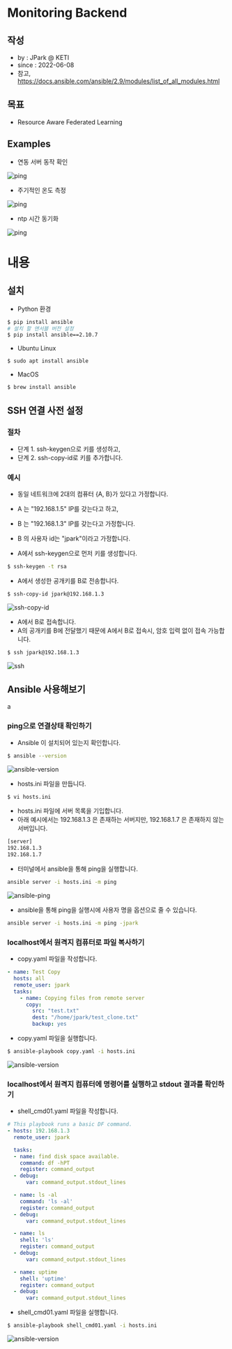 # Monitoring Backend

## 작성

- by : JPark @ KETI
- since : 2022-06-08
- 참고, https://docs.ansible.com/ansible/2.9/modules/list_of_all_modules.html


## 목표

- Resource Aware Federated Learning

## Examples

- 연동 서버 동작 확인

![ping](img4doc/ansible-ping2.png)


- 주기적인 온도 측정

![ping](img4doc/ansible-get_temperature.png)


- ntp 시간 동기화

![ping](img4doc/ansible-ntp_sync.png)

















# 내용

## 설치

- Python 환경
```bash
$ pip install ansible
# 설치 할 앤서블 버전 설정
$ pip install ansible==2.10.7
```

- Ubuntu Linux
```bash
$ sudo apt install ansible
```

- MacOS
```bash
$ brew install ansible
```

## SSH 연결 사전 설정

### 절차

- 단계 1. ssh-keygen으로 키를 생성하고,
- 단계 2. ssh-copy-id로 키를 추가합니다.

### 예시

- 동일 네트워크에 2대의 컴퓨터 {A, B}가 있다고 가정합니다.
- A 는 "192.168.1.5" IP를 갖는다고 하고,
- B 는 "192.168.1.3" IP를 갖는다고 가정합니다.
- B 의 사용자 id는 "jpark"이라고 가정합니다.

- A에서 ssh-keygen으로 먼저 키를 생성합니다.
```bash
$ ssh-keygen -t rsa
```

- A에서 생성한 공개키를 B로 전송합니다.
```bash
$ ssh-copy-id jpark@192.168.1.3
```
![ssh-copy-id](img4doc/ssh-copy-id.png)

- A에서 B로 접속합니다.
- A의 공개키를 B에 전달했기 때문에 A에서 B로 접속시, 암호 입력 없이 접속 가능합니다.

```bash
$ ssh jpark@192.168.1.3
```
![ssh](img4doc/ssh-connection.png)


## Ansible 사용해보기
a
### ping으로 연결상태 확인하기

- Ansible 이 설치되어 있는지 확인합니다.

```bash
$ ansible --version
```
![ansible-version](img4doc/ansible-version.png)


- hosts.ini 파일을 만듭니다.

```bash
$ vi hosts.ini
```

- hosts.ini 파일에 서버 목록을 기입합니다.
- 아래 예시에서는 192.168.1.3 은 존재하는 서버지만, 192.168.1.7 은 존재하지 않는 서버입니다.

```bash
[server]
192.168.1.3
192.168.1.7
```

- 터미널에서 ansible을 통해 ping을 실행합니다.

```bash
ansible server -i hosts.ini -m ping
```

![ansible-ping](img4doc/ansible-ping.png)


- ansible을 통해 ping을 실행시에 사용자 명을 옵션으로 줄 수 있습니다.

```bash
ansible server -i hosts.ini -m ping -jpark
```


### localhost에서 원격지 컴퓨터로 파일 복사하기 


- copy.yaml 파일을 작성합니다.

```yaml
- name: Test Copy
  hosts: all
  remote_user: jpark
  tasks:
    - name: Copying files from remote server
      copy:
        src: "test.txt"
        dest: "/home/jpark/test_clone.txt"
        backup: yes
```

- copy.yaml 파일을 실행합니다.


```bash
$ ansible-playbook copy.yaml -i hosts.ini
```

![ansible-version](img4doc/ansible-copy.png)




### localhost에서 원격지 컴퓨터에 명령어를 실행하고 stdout 결과를 확인하기 


- shell_cmd01.yaml 파일을 작성합니다.

```yaml
# This playbook runs a basic DF command.
- hosts: 192.168.1.3
  remote_user: jpark

  tasks:
  - name: find disk space available.
    command: df -hPT
    register: command_output
  - debug:
      var: command_output.stdout_lines

  - name: ls -al
    command: 'ls -al'
    register: command_output
  - debug:
      var: command_output.stdout_lines

  - name: ls
    shell: 'ls'
    register: command_output
  - debug:
      var: command_output.stdout_lines

  - name: uptime
    shell: 'uptime'
    register: command_output
  - debug:
      var: command_output.stdout_lines
```

- shell_cmd01.yaml 파일을 실행합니다.


```bash
$ ansible-playbook shell_cmd01.yaml -i hosts.ini
```

![ansible-version](img4doc/ansible-shell-cmd.png)


